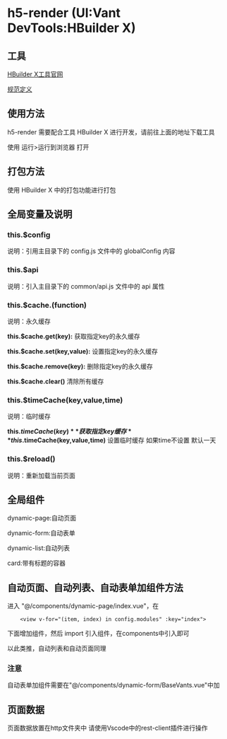 # h5-render (UI:Vant DevTools:HBuilder X)

## 工具

[HBuilder X工具官网](https://www.dcloud.io/hbuilderx.html)

[规范定义](https://github.com/smallsaas/auto-render)

## 使用方法

h5-render 需要配合工具 HBuilder X 进行开发，请前往上面的地址下载工具

使用 运行>运行到浏览器 打开

## 打包方法

使用 HBuilder X 中的打包功能进行打包

## 全局变量及说明

### this.$config

说明：引用主目录下的 config.js 文件中的 globalConfig 内容

### this.$api

说明：引入主目录下的 common/api.js 文件中的 api 属性

### this.$cache.(function)

说明：永久缓存

**this.$cache.get(key):** 获取指定key的永久缓存

**this.$cache.set(key,value):** 设置指定key的永久缓存

**this.$cache.remove(key):** 删除指定key的永久缓存

**this.$cache.clear()** 清除所有缓存

### this.$timeCache(key,value,time)

说明：临时缓存

**this.$timeCache(key)** 获取指定key缓存
**this.$timeCache(key,value,time)** 设置临时缓存 如果time不设置 默认一天

### this.$reload()

说明：重新加载当前页面

## 全局组件

dynamic-page:自动页面

dynamic-form:自动表单

dynamic-list:自动列表

card:带有标题的容器

## 自动页面、自动列表、自动表单加组件方法

进入 "@/components/dynamic-page/index.vue"，在
```vue
	<view v-for="(item, index) in config.modules" :key="index">
```
下面增加组件，然后 import 引入组件，在components中引入即可

以此类推，自动列表和自动页面同理

### 注意
自动表单加组件需要在"@/components/dynamic-form/BaseVants.vue"中加

## 页面数据

页面数据放置在http文件夹中 请使用Vscode中的rest-client插件进行操作
